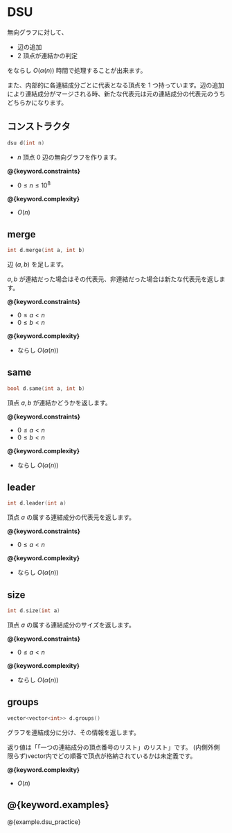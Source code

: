 # DSU

無向グラフに対して、

- 辺の追加
- $2$ 頂点が連結かの判定

をならし $O(\alpha(n))$ 時間で処理することが出来ます。

また、内部的に各連結成分ごとに代表となる頂点を $1$ つ持っています。辺の追加により連結成分がマージされる時、新たな代表元は元の連結成分の代表元のうちどちらかになります。

## コンストラクタ

```cpp
dsu d(int n)
```

- $n$ 頂点 $0$ 辺の無向グラフを作ります。

**@{keyword.constraints}**

- $0 \leq n \leq 10^8$

**@{keyword.complexity}**

- $O(n)$

## merge

```cpp
int d.merge(int a, int b)
```

辺 $(a, b)$ を足します。

$a, b$ が連結だった場合はその代表元、非連結だった場合は新たな代表元を返します。

**@{keyword.constraints}**

- $0 \leq a < n$
- $0 \leq b < n$

**@{keyword.complexity}**

- ならし $O(\alpha(n))$

## same

```cpp
bool d.same(int a, int b)
```

頂点 $a, b$ が連結かどうかを返します。

**@{keyword.constraints}**

- $0 \leq a < n$
- $0 \leq b < n$

**@{keyword.complexity}**

- ならし $O(\alpha(n))$

## leader

```cpp
int d.leader(int a)
```

頂点 $a$ の属する連結成分の代表元を返します。

**@{keyword.constraints}**

- $0 \leq a < n$

**@{keyword.complexity}**

- ならし $O(\alpha(n))$

## size

```cpp
int d.size(int a)
```

頂点 $a$ の属する連結成分のサイズを返します。

**@{keyword.constraints}**

- $0 \leq a < n$

**@{keyword.complexity}**

- ならし $O(\alpha(n))$

## groups

```cpp
vector<vector<int>> d.groups()
```

グラフを連結成分に分け、その情報を返します。

返り値は「「一つの連結成分の頂点番号のリスト」のリスト」です。
(内側外側限らず)vector内でどの順番で頂点が格納されているかは未定義です。

**@{keyword.complexity}**

- $O(n)$

## @{keyword.examples}

@{example.dsu_practice}
